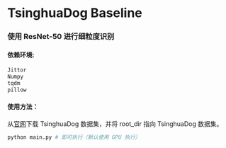# TsinghuaDog Baseline 

### 使用 ResNet-50 进行细粒度识别 

#### 依赖环境:

```bash
Jittor 
Numpy 
tqdm
pillow
```



#### 使用方法：

从[官网](https://cg.cs.tsinghua.edu.cn/ThuDogs/ )下载 TsinghuaDog 数据集，并将 root_dir 指向 TsinghuaDog 数据集。

```bash
python main.py # 即可执行（默认使用 GPU 执行）
```

 





